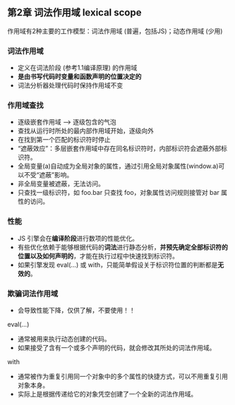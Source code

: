 ## 第2章 词法作用域 lexical scope

作用域有2种主要的工作模型：词法作用域 (普遍，包括JS)；动态作用域 (少用)

### 词法作用域

* 定义在词法阶段 (参考1.1编译原理) 的作用域
* **是由书写代码时变量和函数声明的位置决定的**
* 词法分析器处理代码时保持作用域不变

### 作用域查找

* 逐级嵌套作用域 --> 逐级包含的气泡
* 查找从运行时所处的最内部作用域开始，逐级向外
* 在找到第一个匹配的标识符时停止
* “遮蔽效应”：多层嵌套作用域中存在同名标识符时，内部标识符会遮蔽外部标识符。
* 全局变量(a)自动成为全局对象的属性，通过引用全局对象属性(window.a)可以不受“遮蔽”影响。
* 非全局变量被遮蔽，无法访问。
* 只查找一级标识符，如 foo.bar 只查找 foo，对象属性访问规则接管对 bar 属性的访问。

### 性能

* JS 引擎会在**编译阶段**进行数项的性能优化。
* 有些优化依赖于能够根据代码的**词法**进行静态分析，**并预先确定全部标识符的位置以及如何声明的**，才能在执行过程中快速找到标识符。
* 如果引擎发现 eval(...) 或 with，只能简单假设关于标识符位置的判断都是**无效的**。

### 欺骗词法作用域

* 会导致性能下降，仅供了解，不要使用！！

eval(...)

* 通常被用来执行动态创建的代码。
* 如果接受了含有一个或多个声明的代码，就会修改其所处的词法作用域。

with

* 通常被作为重复引用同一个对象中的多个属性的快捷方式，可以不用重复引用对象本身。
* 实际上是根据传递给它的对象凭空创建了一个全新的词法作用域。